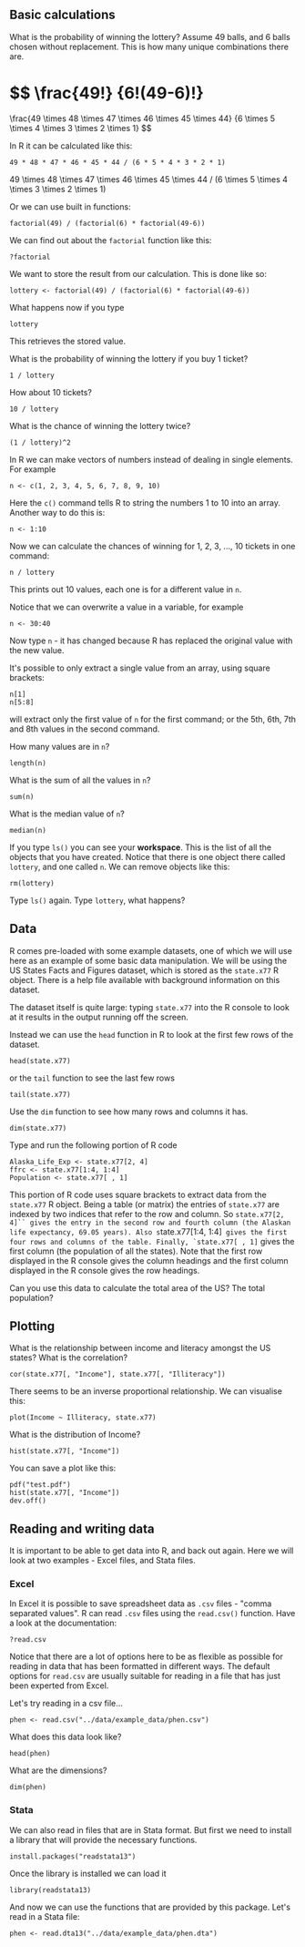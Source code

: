 ## Basic calculations

What is the probability of winning the lottery? Assume 49 balls, and 6 balls chosen without replacement. This is how many unique combinations there are.

$$
\frac{49!}
{6!(49-6)!} 
= 
\frac{49 \times 48 \times 47 \times 46 \times 45 \times 44} {6 \times 5 \times 4 \times 3 \times 2 \times 1}
$$

In R it can be calculated like this:

```{r lottery_manual}
49 * 48 * 47 * 46 * 45 * 44 / (6 * 5 * 4 * 3 * 2 * 1)
```

49 \times 48 \times 47 \times 46 \times 45 \times 44 / (6 \times 5 \times 4 \times 3 \times 2 \times 1)

Or we can use built in functions:

```{r lottery_factorial}
factorial(49) / (factorial(6) * factorial(49-6))
```

We can find out about the `factorial` function like this:

```{r help_factorial}
?factorial
```

We want to store the result from our calculation. This is done like so:

```{r lottery_calculation}
lottery <- factorial(49) / (factorial(6) * factorial(49-6))
```

What happens now if you type 

```{r lottery}
lottery
```

This retrieves the stored value. 

What is the probability of winning the lottery if you buy 1 ticket?

```{r prob_1_ticket}
1 / lottery
```

How about 10 tickets?

```{r prob_10_ticket}
10 / lottery
```

What is the chance of winning the lottery twice?

```{r prob_1_ticket_twice}
(1 / lottery)^2
```

In R we can make vectors of numbers instead of dealing in single elements. For example

```{r make_n}
n <- c(1, 2, 3, 4, 5, 6, 7, 8, 9, 10)
```

Here the `c()` command tells R to string the numbers 1 to 10 into an array. Another way to do this is:

```{r make_n_simple}
n <- 1:10
```

Now we can calculate the chances of winning for 1, 2, 3, ..., 10 tickets in one command:

```{r prob_n_ticket}
n / lottery
```

This prints out 10 values, each one is for a different value in `n`.

Notice that we can overwrite a value in a variable, for example

```
n <- 30:40
```

Now type `n` - it has changed because R has replaced the original value with the new value.

It's possible to only extract a single value from an array, using square brackets:

```
n[1]
n[5:8]
```

will extract only the first value of `n` for the first command; or the 5th, 6th, 7th and 8th values in the second command.

How many values are in `n`?

```
length(n)
```

What is the sum of all the values in `n`?

```
sum(n)
```

What is the median value of `n`?

```
median(n)
```

If you type `ls()` you can see your **workspace**. This is the list of all the objects that you have created. Notice that there is one object there called `lottery`, and one called `n`. We can remove objects like this:

```
rm(lottery)
```

Type `ls()` again. Type `lottery`, what happens?


## Data

R comes pre-loaded with some example datasets, one of which we will use here as an example of some basic data manipulation. We will be using the US States Facts and Figures dataset, which is stored as the `state.x77` R object. There is a help file available with background information on this dataset.

The dataset itself is quite large: typing `state.x77` into the R console to look at it results in the output running off the screen.

Instead we can use the `head` function in R to look at the first few rows of the dataset.

```
head(state.x77)
```

or the `tail` function to see the last few rows

```
tail(state.x77)
```

Use the `dim` function to see how many rows and columns it has.

```
dim(state.x77)
```

Type and run the following portion of R code

```
Alaska_Life_Exp <- state.x77[2, 4]
ffrc <- state.x77[1:4, 1:4]
Population <- state.x77[ , 1]
```

This portion of R code uses square brackets to extract data from the `state.x77` R object. Being a table (or matrix) the entries of `state.x77` are indexed by two indices that refer to the row and column. So `state.x77[2, 4]`` gives the entry in the second row and fourth column (the Alaskan life expectancy, 69.05 years). Also s`tate.x77[1:4, 1:4]`` gives the first four rows and columns of the table. Finally, `state.x77[ , 1]`` gives the first column (the population of all the states). Note that the first row displayed in the R console gives the column headings and the first column displayed in the R console gives the row headings. 

Can you use this data to calculate the total area of the US? The total population?


## Plotting

What is the relationship between income and literacy amongst the US states? What is the correlation?

```
cor(state.x77[, "Income"], state.x77[, "Illiteracy"])
```

There seems to be an inverse proportional relationship. We can visualise this:

```
plot(Income ~ Illiteracy, state.x77)
```

What is the distribution of Income?

```
hist(state.x77[, "Income"])
```

You can save a plot like this:

```
pdf("test.pdf")
hist(state.x77[, "Income"])
dev.off()
```


## Reading and writing data

It is important to be able to get data into R, and back out again. Here we will look at two examples - Excel files, and Stata files.


### Excel

In Excel it is possible to save spreadsheet data as `.csv` files - "comma separated values". R can read `.csv` files using the `read.csv()` function. Have a look at the documentation:

```
?read.csv
```

Notice that there are a lot of options here to be as flexible as possible for reading in data that has been formatted in different ways. The default options for `read.csv` are usually suitable for reading in a file that has just been experted from Excel.

Let's try reading in a csv file...

```
phen <- read.csv("../data/example_data/phen.csv")
```

What does this data look like?

```
head(phen)
```

What are the dimensions?

```
dim(phen)
```


### Stata

We can also read in files that are in Stata format. But first we need to install a library that will provide the necessary functions.

```
install.packages("readstata13")
```

Once the library is installed we can load it

```
library(readstata13)
```

And now we can use the functions that are provided by this package. Let's read in a Stata file:

```
phen <- read.dta13("../data/example_data/phen.dta")
```


